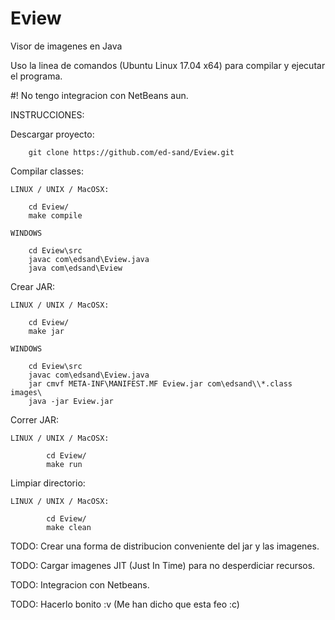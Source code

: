 # Eview
Visor de imagenes en Java

Uso la linea de comandos (Ubuntu Linux 17.04 x64) para compilar y ejecutar el programa.

#! No tengo integracion con NetBeans aun.

INSTRUCCIONES:

Descargar proyecto:

		git clone https://github.com/ed-sand/Eview.git

Compilar classes:

	LINUX / UNIX / MacOSX:

		cd Eview/
		make compile

	WINDOWS
    
		cd Eview\src
		javac com\edsand\Eview.java
		java com\edsand\Eview
    

Crear JAR:

	LINUX / UNIX / MacOSX:

		cd Eview/
		make jar
      
	WINDOWS
    
		cd Eview\src
		javac com\edsand\Eview.java
		jar cmvf META-INF\MANIFEST.MF Eview.jar com\edsand\\*.class images\
		java -jar Eview.jar
      
Correr JAR:

	LINUX / UNIX / MacOSX:
		
			cd Eview/
			make run
      
Limpiar directorio:

	LINUX / UNIX / MacOSX:
		
			cd Eview/
			make clean

TODO: Crear una forma de distribucion conveniente del jar y las imagenes.

TODO: Cargar imagenes JIT (Just In Time) para no desperdiciar recursos.

TODO: Integracion con Netbeans.

TODO: Hacerlo bonito :v (Me han dicho que esta feo :c)
